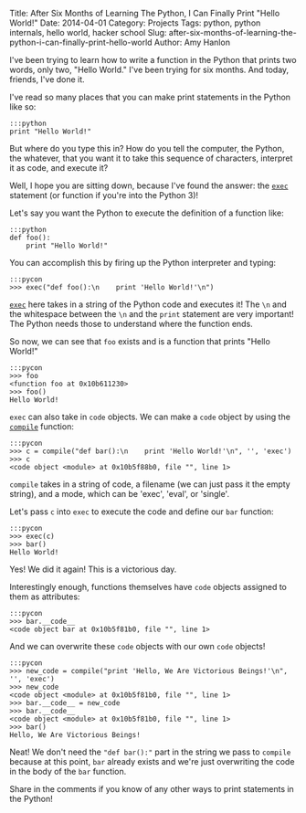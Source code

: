 Title: After Six Months of Learning The Python, I Can Finally Print "Hello World!"
Date: 2014-04-01
Category: Projects
Tags: python, python internals, hello world, hacker school
Slug: after-six-months-of-learning-the-python-i-can-finally-print-hello-world
Author: Amy Hanlon

I've been trying to learn how to write a function in the Python that prints two words, only two, "Hello World." I've been trying for six months. And today, friends, I've done it.

I've read so many places that you can make print statements in the Python like so:

    :::python
    print "Hello World!"

But where do you type this in? How do you tell the computer, the Python, the whatever, that you want it to take this sequence of characters, interpret it as code, and execute it?

Well, I hope you are sitting down, because I've found the answer: the [`exec`](https://docs.python.org/2/reference/simple_stmts.html#the-exec-statement) statement (or function if you're into the Python 3)! 

Let's say you want the Python to execute the definition of a function like:

    :::python
    def foo():
        print "Hello World!"

You can accomplish this by firing up the Python interpreter and typing:

    :::pycon
    >>> exec("def foo():\n    print 'Hello World!'\n")

[`exec`](https://docs.python.org/2/reference/simple_stmts.html#the-exec-statement) here takes in a string of the Python code and executes it! The `\n` and the whitespace between the `\n` and the `print` statement are very important! The Python needs those to understand where the function ends.

So now, we can see that `foo` exists and is a function that prints "Hello World!"

    :::pycon
    >>> foo
    <function foo at 0x10b611230>
    >>> foo()
    Hello World!

`exec` can also take in `code` objects. We can make a `code` object by using the [`compile`](https://docs.python.org/2/library/functions.html#compile) function:
    
    :::pycon
    >>> c = compile("def bar():\n    print 'Hello World!'\n", '', 'exec')
    >>> c
    <code object <module> at 0x10b5f88b0, file "", line 1>

`compile` takes in a string of code, a filename (we can just pass it the empty string), and a mode, which can be 'exec', 'eval', or 'single'.

Let's pass `c` into `exec` to execute the code and define our `bar` function:

    :::pycon
    >>> exec(c) 
    >>> bar()
    Hello World!    

Yes! We did it again! This is a victorious day. 

Interestingly enough, functions themselves have `code` objects assigned to them as attributes:

    :::pycon
    >>> bar.__code__
    <code object bar at 0x10b5f81b0, file "", line 1>

And we can overwrite these `code` objects with our own `code` objects! 

    :::pycon
    >>> new_code = compile("print 'Hello, We Are Victorious Beings!'\n", '', 'exec')
    >>> new_code
    <code object <module> at 0x10b5f81b0, file "", line 1>
    >>> bar.__code__ = new_code
    >>> bar.__code__
    <code object <module> at 0x10b5f81b0, file "", line 1>
    >>> bar()
    Hello, We Are Victorious Beings!

Neat! We don't need the `"def bar():"` part in the string we pass to `compile` because at this point, `bar` already exists and we're just overwriting the code in the body of the `bar` function.

Share in the comments if you know of any other ways to print statements in the Python!
